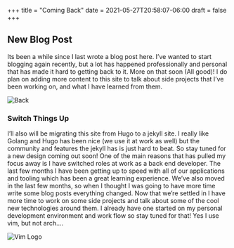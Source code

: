 +++
title = "Coming Back"
date = 2021-05-27T20:58:07-06:00
draft = false
+++

## New Blog Post 

Its been a while since I last wrote a blog post here. I’ve wanted to start blogging again recently, but a lot has happened professionally and personal that has made it hard to getting back to it. More on that soon (All good)! I do plan on adding more content to this site to talk about side projects that I’ve been working on, and what I have learned from them. 

![Back](/back.gif)

### Switch Things Up

I’ll also will be migrating this site from Hugo to a jekyll site. I really like Golang and Hugo has been nice (we use it at work as well) but the community and features the jekyll has is just hard to beat. So stay tuned for a new design coming out soon! One of the main reasons that has pulled my focus away is I have switched roles at work as a back end developer. The last few months I have been getting up to speed with all of our applications and tooling which has been a great learning experience. We’ve also moved in the last few months, so when I thought I was going to have more time write some blog posts everything changed. Now that we’re settled in I have more time to work on some side projects and talk about some of the cool new technologies around them. I already have one started on my personal development environment and work flow so stay tuned for that! Yes I use vim, but not arch....

![Vim Logo](/vim.png)
